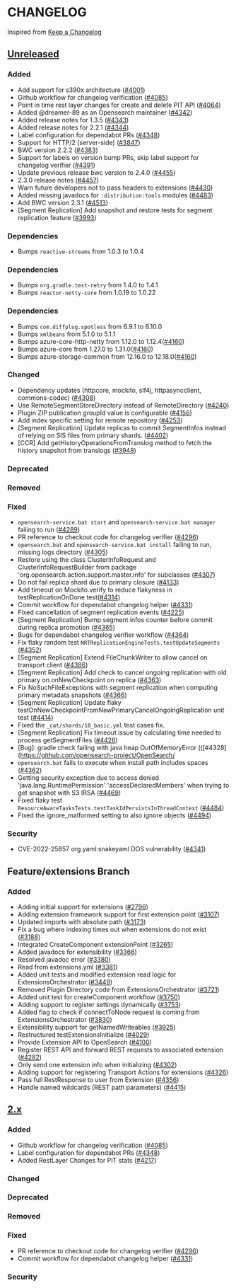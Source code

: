 # CHANGELOG
Inspired from [Keep a Changelog](https://keepachangelog.com/en/1.0.0/)

## [Unreleased]
### Added
- Add support for s390x architecture ([#4001](https://github.com/opensearch-project/OpenSearch/pull/4001))
- Github workflow for changelog verification ([#4085](https://github.com/opensearch-project/OpenSearch/pull/4085))
- Point in time rest layer changes for create and delete PIT API ([#4064](https://github.com/opensearch-project/OpenSearch/pull/4064))
- Added @dreamer-89 as an Opensearch maintainer ([#4342](https://github.com/opensearch-project/OpenSearch/pull/4342))
- Added release notes for 1.3.5 ([#4343](https://github.com/opensearch-project/OpenSearch/pull/4343))
- Added release notes for 2.2.1 ([#4344](https://github.com/opensearch-project/OpenSearch/pull/4344))
- Label configuration for dependabot PRs ([#4348](https://github.com/opensearch-project/OpenSearch/pull/4348))
- Support for HTTP/2 (server-side) ([#3847](https://github.com/opensearch-project/OpenSearch/pull/3847))
- BWC version 2.2.2 ([#4383](https://github.com/opensearch-project/OpenSearch/pull/4383))
- Support for labels on version bump PRs, skip label support for changelog verifier ([#4391](https://github.com/opensearch-project/OpenSearch/pull/4391))
- Update previous release bwc version to 2.4.0 ([#4455](https://github.com/opensearch-project/OpenSearch/pull/4455))
- 2.3.0 release notes ([#4457](https://github.com/opensearch-project/OpenSearch/pull/4457))
- Warn future developers not to pass headers to extensions ([#4430](https://github.com/opensearch-project/OpenSearch/pull/4430))
- Added missing javadocs for `:distribution:tools` modules ([#4483](https://github.com/opensearch-project/OpenSearch/pull/4483))
- Add BWC version 2.3.1 ([#4513](https://github.com/opensearch-project/OpenSearch/pull/4513))
- [Segment Replication] Add snapshot and restore tests for segment replication feature ([#3993](https://github.com/opensearch-project/OpenSearch/pull/3993))

### Dependencies
- Bumps `reactive-streams` from 1.0.3 to 1.0.4

### Dependencies
- Bumps `org.gradle.test-retry` from 1.4.0 to 1.4.1
- Bumps `reactor-netty-core` from 1.0.19 to 1.0.22

### Dependencies
- Bumps `com.diffplug.spotless` from 6.9.1 to 6.10.0
- Bumps `xmlbeans` from 5.1.0 to 5.1.1
- Bumps azure-core-http-netty from 1.12.0 to 1.12.4([#4160](https://github.com/opensearch-project/OpenSearch/pull/4160))
- Bumps azure-core from 1.27.0 to 1.31.0([#4160](https://github.com/opensearch-project/OpenSearch/pull/4160))
- Bumps azure-storage-common from 12.16.0 to 12.18.0([#4160](https://github.com/opensearch-project/OpenSearch/pull/4160))

### Changed
- Dependency updates (httpcore, mockito, slf4j, httpasyncclient, commons-codec) ([#4308](https://github.com/opensearch-project/OpenSearch/pull/4308))
- Use RemoteSegmentStoreDirectory instead of RemoteDirectory ([#4240](https://github.com/opensearch-project/OpenSearch/pull/4240))
- Plugin ZIP publication groupId value is configurable ([#4156](https://github.com/opensearch-project/OpenSearch/pull/4156))
- Add index specific setting for remote repository ([#4253](https://github.com/opensearch-project/OpenSearch/pull/4253))
- [Segment Replication] Update replicas to commit SegmentInfos instead of relying on SIS files from primary shards. ([#4402](https://github.com/opensearch-project/OpenSearch/pull/4402))
- [CCR] Add getHistoryOperationsFromTranslog method to fetch the history snapshot from translogs ([#3948](https://github.com/opensearch-project/OpenSearch/pull/3948))

### Deprecated

### Removed

### Fixed
- `opensearch-service.bat start` and `opensearch-service.bat manager` failing to run ([#4289](https://github.com/opensearch-project/OpenSearch/pull/4289))
- PR reference to checkout code for changelog verifier ([#4296](https://github.com/opensearch-project/OpenSearch/pull/4296))
- `opensearch.bat` and `opensearch-service.bat install` failing to run, missing logs directory ([#4305](https://github.com/opensearch-project/OpenSearch/pull/4305))
- Restore using the class ClusterInfoRequest and ClusterInfoRequestBuilder from package 'org.opensearch.action.support.master.info' for subclasses ([#4307](https://github.com/opensearch-project/OpenSearch/pull/4307))
- Do not fail replica shard due to primary closure ([#4133](https://github.com/opensearch-project/OpenSearch/pull/4133))
- Add timeout on Mockito.verify to reduce flakyness in testReplicationOnDone test([#4314](https://github.com/opensearch-project/OpenSearch/pull/4314))
- Commit workflow for dependabot changelog helper ([#4331](https://github.com/opensearch-project/OpenSearch/pull/4331))
- Fixed cancellation of segment replication events ([#4225](https://github.com/opensearch-project/OpenSearch/pull/4225))
- [Segment Replication] Bump segment infos counter before commit during replica promotion ([#4365](https://github.com/opensearch-project/OpenSearch/pull/4365))
- Bugs for dependabot changelog verifier workflow ([#4364](https://github.com/opensearch-project/OpenSearch/pull/4364))
- Fix flaky random test `NRTReplicationEngineTests.testUpdateSegments` ([#4352](https://github.com/opensearch-project/OpenSearch/pull/4352))
- [Segment Replication] Extend FileChunkWriter to allow cancel on transport client ([#4386](https://github.com/opensearch-project/OpenSearch/pull/4386))
- [Segment Replication] Add check to cancel ongoing replication with old primary on onNewCheckpoint on replica ([#4363](https://github.com/opensearch-project/OpenSearch/pull/4363))
- Fix NoSuchFileExceptions with segment replication when computing primary metadata snapshots ([#4366](https://github.com/opensearch-project/OpenSearch/pull/4366))
- [Segment Replication] Update flaky testOnNewCheckpointFromNewPrimaryCancelOngoingReplication unit test ([#4414](https://github.com/opensearch-project/OpenSearch/pull/4414))
- Fixed the `_cat/shards/10_basic.yml` test cases fix.
- [Segment Replication] Fix timeout issue by calculating time needed to process getSegmentFiles ([#4426](https://github.com/opensearch-project/OpenSearch/pull/4426))
- [Bug]: gradle check failing with java heap OutOfMemoryError (([#4328](https://github.com/opensearch-project/OpenSearch/
- `opensearch.bat` fails to execute when install path includes spaces ([#4362](https://github.com/opensearch-project/OpenSearch/pull/4362))
- Getting security exception due to access denied 'java.lang.RuntimePermission' 'accessDeclaredMembers' when trying to get snapshot with S3 IRSA ([#4469](https://github.com/opensearch-project/OpenSearch/pull/4469))
- Fixed flaky test `ResourceAwareTasksTests.testTaskIdPersistsInThreadContext` ([#4484](https://github.com/opensearch-project/OpenSearch/pull/4484))
- Fixed the ignore_malformed setting to also ignore objects ([#4494](https://github.com/opensearch-project/OpenSearch/pull/4494))

### Security
- CVE-2022-25857 org.yaml:snakeyaml DOS vulnerability ([#4341](https://github.com/opensearch-project/OpenSearch/pull/4341))

## Feature/extensions Branch

### Added
 - Adding initial support for extensions ([#2796](https://github.com/opensearch-project/OpenSearch/pull/2796))
 - Adding extension framework support for first extension point ([#3107](https://github.com/opensearch-project/OpenSearch/pull/3107))
 - Updated imports with absolute path ([#3173](https://github.com/opensearch-project/OpenSearch/pull/3173))
 - Fix a bug where indexing times out when extensions do not exist ([#3188](https://github.com/opensearch-project/OpenSearch/pull/3188))
 - Integrated CreateComponent extensionPoint ([#3265](https://github.com/opensearch-project/OpenSearch/pull/3265))
 - Added javadocs for extensibility ([#3366](https://github.com/opensearch-project/OpenSearch/pull/3366))
 - Resolved javadoc error ([#3380](https://github.com/opensearch-project/OpenSearch/pull/3380))
 - Read from extensions.yml ([#3381](https://github.com/opensearch-project/OpenSearch/pull/3381))
 - Added unit tests and modified extension read logic for ExtensionsOrchestrator ([#3449](https://github.com/opensearch-project/OpenSearch/pull/3449))
 - Removed Plugin Directory code from ExtensionsOrchestrator ([#3721](https://github.com/opensearch-project/OpenSearch/pull/3721))
 - Added unit test for createComponent workflow ([#3750](https://github.com/opensearch-project/OpenSearch/pull/3750))
 - Adding support to register settings dynamically ([#3753](https://github.com/opensearch-project/OpenSearch/pull/3753))
 - Added flag to check if connectToNode request is coming from ExtensionsOrchestrator ([#3830](https://github.com/opensearch-project/OpenSearch/pull/3830))
 - Extensibility support for getNamedWriteables ([#3925](https://github.com/opensearch-project/OpenSearch/pull/3925))
 - Restructured testExtensionsInitialize ([#4029](https://github.com/opensearch-project/OpenSearch/pull/4029))
 - Provide Extension API to OpenSearch ([#4100](https://github.com/opensearch-project/OpenSearch/pull/4100))
 - Register REST API and forward REST requests to associated extension ([#4282](https://github.com/opensearch-project/OpenSearch/pull/4282))
 - Only send one extension info when initializing ([#4302](https://github.com/opensearch-project/OpenSearch/pull/4302))
 - Adding support for registering Transport Actions for extensions ([#4326](https://github.com/opensearch-project/OpenSearch/pull/4326))
 - Pass full RestResponse to user from Extension ([#4356](https://github.com/opensearch-project/OpenSearch/pull/4356))
 - Handle named wildcards (REST path parameters) ([#4415](https://github.com/opensearch-project/OpenSearch/pull/4415)) 

## [2.x]
### Added
- Github workflow for changelog verification ([#4085](https://github.com/opensearch-project/OpenSearch/pull/4085))
- Label configuration for dependabot PRs ([#4348](https://github.com/opensearch-project/OpenSearch/pull/4348))
- Added RestLayer Changes for PIT stats ([#4217](https://github.com/opensearch-project/OpenSearch/pull/4217))

### Changed

### Deprecated

### Removed

### Fixed
- PR reference to checkout code for changelog verifier ([#4296](https://github.com/opensearch-project/OpenSearch/pull/4296))
- Commit workflow for dependabot changelog helper ([#4331](https://github.com/opensearch-project/OpenSearch/pull/4331))

### Security


[Unreleased]: https://github.com/opensearch-project/OpenSearch/compare/2.2.0...HEAD
[2.x]: https://github.com/opensearch-project/OpenSearch/compare/2.2.0...2.x
